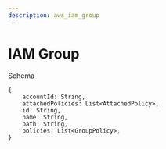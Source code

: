 ```yaml
---
description: aws_iam_group
---
```


# IAM Group

Schema
```
{
	accountId: String,
	attachedPolicies: List<AttachedPolicy>,
	id: String,
	name: String,
	path: String,
	policies: List<GroupPolicy>,
}
```
